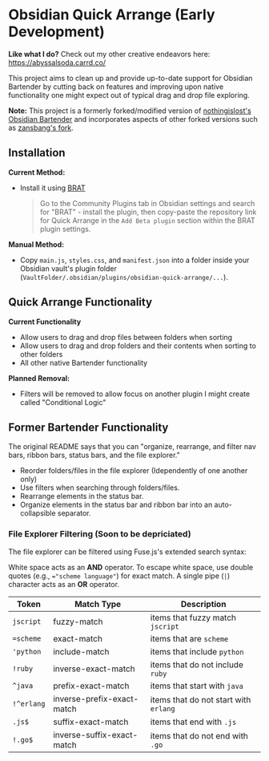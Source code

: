 # Obsidian Quick Arrange (Early Development)

**Like what I do?** Check out my other creative endeavors here: https://abyssalsoda.carrd.co/

This project aims to clean up and provide up-to-date support for Obsidian Bartender by cutting back on features and improving upon native functionality one might expect out of typical drag and drop file exploring.

**Note:** This project is a formerly forked/modified version of [nothingislost's Obsidian Bartender](https://github.com/nothingislost/obsidian-bartender) and incorporates aspects of other forked versions such as [zansbang's fork](https://github.com/zansbang/obsidian-QArrange).

## Installation

**Current Method:**
- Install it using [BRAT](https://github.com/TfTHacker/obsidian42-brat)
  > Go to the Community Plugins tab in Obsidian settings and search for "BRAT" - install the plugin, then copy-paste the repository link for Quick Arrange in the `Add Beta plugin` section within the BRAT plugin settings.

**Manual Method:** 

- Copy `main.js`, `styles.css`, and `manifest.json` into a folder inside your Obsidian vault's plugin folder (`VaultFolder/.obsidian/plugins/obsidian-quick-arrange/...`).

## Quick Arrange Functionality

**Current Functionality**
- Allow users to drag and drop files between folders when sorting
- Allow users to drag and drop folders and their contents when sorting to other folders
- All other native Bartender functionality

**Planned Removal:** 
- Filters will be removed to allow focus on another plugin I might create called "Conditional Logic"


## Former Bartender Functionality

The original README says that you can "organize, rearrange, and filter nav bars, ribbon bars, status bars, and the file explorer."

- Reorder folders/files in the file explorer (Idependently of one another only)
- Use filters when searching through folders/files.
- Rearrange elements in the status bar.
- Organize elements in the status bar and ribbon bar into an auto-collapsible separator.

### File Explorer Filtering (Soon to be depriciated)

The file explorer can be filtered using Fuse.js's extended search syntax:

White space acts as an **AND** operator. To escape white space, use double quotes (e.g., `="scheme language"`) for exact match. A single pipe (`|`) character acts as an **OR** operator. 

| Token       | Match Type                 | Description                            |
| ----------- | -------------------------- | -------------------------------------- |
| `jscript`   | fuzzy-match                | items that fuzzy match `jscript`       |
| `=scheme`   | exact-match                | items that are `scheme`                |
| `'python`   | include-match              | items that include `python`            |
| `!ruby`     | inverse-exact-match        | items that do not include `ruby`       |
| `^java`     | prefix-exact-match         | items that start with `java`           |
| `!^erlang`  | inverse-prefix-exact-match | items that do not start with `erlang`  |
| `.js$`      | suffix-exact-match         | items that end with `.js`              |
| `!.go$`     | inverse-suffix-exact-match | items that do not end with `.go`       |



